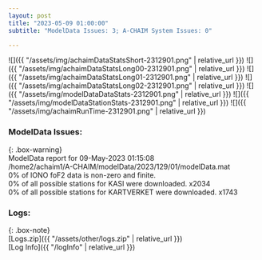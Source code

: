 ```yaml
---
layout: post
title: "2023-05-09 01:00:00"
subtitle: "ModelData Issues: 3; A-CHAIM System Issues: 0"

---
```


![]({{ "/assets/img/achaimDataStatsShort-2312901.png" | relative_url }})
![]({{ "/assets/img/achaimDataStatsLong00-2312901.png" | relative_url }})
![]({{ "/assets/img/achaimDataStatsLong01-2312901.png" | relative_url }})
![]({{ "/assets/img/achaimDataStatsLong02-2312901.png" | relative_url }})
![]({{ "/assets/img/modelDataDataStats-2312901.png" | relative_url }})
![]({{ "/assets/img/modelDataStationStats-2312901.png" | relative_url }})
![]({{ "/assets/img/achaimRunTime-2312901.png" | relative_url }})


### ModelData Issues:  
  
{: .box-warning}  
 ModelData report for 09-May-2023 01:15:08   
 /home2/achaim1/A-CHAIM/modelData/2023/129/01/modelData.mat   
 0% of IONO foF2 data is non-zero and finite.   
 0% of all possible stations for KASI were downloaded. x2034   
 0% of all possible stations for KARTVERKET were downloaded. x1743   
  


### Logs:  
  
{: .box-note}  
[Logs.zip]({{ "/assets/other/logs.zip" | relative_url }})  
[Log Info]({{ "/logInfo" | relative_url }})  
